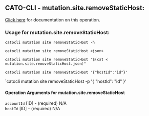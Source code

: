 
## CATO-CLI - mutation.site.removeStaticHost:
[Click here](https://api.catonetworks.com/documentation/#mutation-mutation.site.removeStaticHost) for documentation on this operation.

### Usage for mutation.site.removeStaticHost:

`catocli mutation site removeStaticHost -h`

`catocli mutation site removeStaticHost <json>`

`catocli mutation site removeStaticHost "$(cat < mutation.site.removeStaticHost.json)"`

`catocli mutation site removeStaticHost '{"hostId":"id"}'`

`catocli mutation site removeStaticHost -p '{
    "hostId": "id"
}'


#### Operation Arguments for mutation.site.removeStaticHost ####

`accountId` [ID] - (required) N/A    
`hostId` [ID] - (required) N/A    
